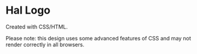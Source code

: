 # Hal Logo

Created with CSS/HTML.

Please note: this design uses some advanced features of CSS and may not render correctly in all browsers.
